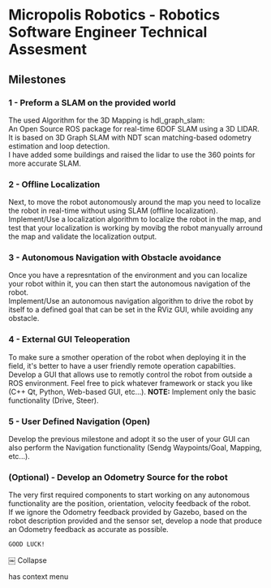 # Micropolis Robotics - Robotics Software Engineer Technical Assesment

## Milestones

### 1 - Preform a SLAM on the provided world
The used Algorithm for the 3D Mapping is hdl_graph_slam: </br>
An Open Source ROS package for real-time 6DOF SLAM using a 3D LIDAR. It is based on 3D Graph SLAM with NDT scan matching-based odometry estimation and loop detection.</br>
I have added some buildings and raised the lidar to use the 360 points for more accurate SLAM.</br>


### 2 - Offline Localization
Next, to move the robot autonomously around the map you need to localize the robot in real-time without using SLAM (offline localization).</br>
Implement/Use a localization algorithm to localize the robot in the map, and test that your localization is working by movibg the robot manyually arround the map and validate the localization output.

### 3 - Autonomous Navigation with Obstacle avoidance
Once you have a represntation of the environment and you can localize your robot within it, you can then start the autonomous navigation of the robot.</br>
Implement/Use an autonomous navigation algorithm to drive the robot by itself to a defined goal that can be set in the RViz GUI, while avoiding any obstacle.

### 4 - External GUI Teleoperation
To make sure a smother operation of the robot when deploying it in the field, it's better to have a user friendly remote operation capabilties.</br>
Develop a GUI that allows use to remotly control the robot from outside a ROS environment.
Feel free to pick whatever framework or stack you like (C++ Qt, Python, Web-based GUI, etc...).
**NOTE:** Implement only the basic functionality (Drive, Steer).

### 5 - User Defined Navigation (Open)
Develop the previous milestone and adopt it so the user of your GUI can also perform the Navigation functionality (Sendg Waypoints/Goal, Mapping, etc...).

### (Optional) - Develop an Odometry Source for the robot
The very first required components to start working on any autonomous functionality are the position, orientation, velocity feedback of the robot.</br>
If we ignore the Odometry feedback provided by Gazebo, based on the robot description provided and the sensor set, develop a node that produce an Odometry feedback as accurate as possible.



```bash
GOOD LUCK!
```
￼
Collapse

has context menu
